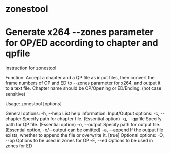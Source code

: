 zonestool
=========

Generate x264 --zones parameter for OP/ED according to chapter and qpfile
=========

Instruction for zonestool

Function:
    Accept a chapter and a QP file as input files, then convert the frame numbers of OP and ED to --zones parameter for x264, and output it to a text file.
    Chapter name should be OP/Opening or ED/Ending. (not case sensitive)

Usage:
    zonestool [options] <output>

General options:
    -h, --help                List help information.
Input/Output options:
    -c, --chapter <string>    Specify path for chapter file. (Essential option)
    -q, --qpfile <string>     Specify path for QP file. (Essential option)
    -o, --output <string>     Specify path for output file. (Essential option, -o/--output can be omitted)
    -a, --append <bool>       If the output file exists, whether to append the file or overwrite it. [true]
Optional options:
    -O, --op <string>         Options to be used in zones for OP
    -E, --ed <string>         Options to be used in zones for ED

